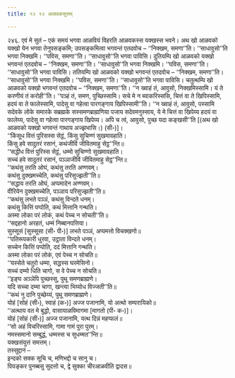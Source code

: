 ```yaml
---
title: १२ १२ आळवकसुत्तम्

---
```


२४६. एवं मे सुतं – एकं समयं भगवा आळवियं विहरति आळवकस्स यक्खस्स भवने। अथ खो आळवको यक्खो येन भगवा तेनुपसङ्कमि; उपसङ्कमित्वा भगवन्तं एतदवोच – ‘‘निक्खम, समणा’’ति। ‘‘साधावुसो’’ति भगवा निक्खमि। ‘‘पविस, समणा’’ति। ‘‘साधावुसो’’ति भगवा पाविसि। दुतियम्पि खो आळवको यक्खो भगवन्तं एतदवोच – ‘‘निक्खम, समणा’’ति। ‘‘साधावुसो’’ति भगवा निक्खमि। ‘‘पविस, समणा’’ति। ‘‘साधावुसो’’ति भगवा पाविसि। ततियम्पि खो आळवको यक्खो भगवन्तं एतदवोच – ‘‘निक्खम, समणा’’ति। ‘‘साधावुसो’’ति भगवा निक्खमि। ‘‘पविस, समणा’’ति। ‘‘साधावुसो’’ति भगवा पाविसि। चतुत्थम्पि खो आळवको यक्खो भगवन्तं एतदवोच – ‘‘निक्खम, समणा’’ति। ‘‘न ख्वाहं तं, आवुसो, निक्खमिस्सामि। यं ते करणीयं तं करोही’’ति। ‘‘पञ्हं तं, समण, पुच्छिस्सामि। सचे मे न ब्याकरिस्ससि, चित्तं वा ते खिपिस्सामि, हदयं वा ते फालेस्सामि, पादेसु वा गहेत्वा पारगङ्गाय खिपिस्सामी’’ति। ‘‘न ख्वाहं तं, आवुसो, पस्सामि सदेवके लोके समारके सब्रह्मके सस्समणब्राह्मणिया पजाय सदेवमनुस्साय, ये मे चित्तं वा खिपेय्य हदयं वा फालेय्य, पादेसु वा गहेत्वा पारगङ्गाय खिपेय्य। अपि च त्वं, आवुसो, पुच्छ यदा कङ्खसी’’ति [(अथ खो आळवको यक्खो भगवन्तं गाथाय अज्झभासि।) (सी॰)]।  
‘‘किंसूध वित्तं पुरिसस्स सेट्ठं, किंसु सुचिण्णं सुखमावहाति।  
किंसु हवे सादुतरं रसानं, कथंजीविं जीवितमाहु सेट्ठ’’न्ति॥  
‘‘सद्धीध वित्तं पुरिस्स सेट्ठं, धम्मो सुचिण्णो सुखमावहाति।  
सच्चं हवे सादुतरं रसानं, पञ्ञाजीविं जीवितमाहु सेट्ठ’’न्ति॥  
‘‘कथंसु तरति ओघं, कथंसु तरति अण्णवम्।  
कथंसु दुक्खमच्चेति, कथंसु परिसुज्झती’’ति॥  
‘‘सद्धाय तरति ओघं, अप्पमादेन अण्णवम्।  
वीरियेन दुक्खमच्चेति, पञ्ञाय परिसुज्झती’’ति॥  
‘‘कथंसु लभते पञ्ञं, कथंसु विन्दते धनम्।  
कथंसु कित्तिं पप्पोति, कथं मित्तानि गन्थति।  
अस्मा लोका परं लोकं, कथं पेच्च न सोचती’’ति॥  
‘‘सद्दहानो अरहतं, धम्मं निब्बानपत्तिया।  
सुस्सूसं [सुस्सूसा (सी॰ पी॰)] लभते पञ्ञं, अप्पमत्तो विचक्खणो॥  
‘‘पतिरूपकारी धुरवा, उट्ठाता विन्दते धनम्।  
सच्चेन कित्तिं पप्पोति, ददं मित्तानि गन्थति।  
अस्मा लोका परं लोकं, एवं पेच्च न सोचति॥  
‘‘यस्सेते चतुरो धम्मा, सद्धस्स घरमेसिनो।  
सच्चं दम्मो धिति चागो, स वे पेच्च न सोचति॥  
‘‘इङ्घ अञ्ञेपि पुच्छस्सु, पुथू समणब्राह्मणे।  
यदि सच्चा दम्मा चागा, खन्त्या भिय्योध विज्जती’’ति॥  
‘‘कथं नु दानि पुच्छेय्यं, पुथू समणब्राह्मणे।  
योहं [सोहं (सी॰), स्वाहं (क॰)] अज्ज पजानामि, यो अत्थो सम्परायिको॥  
‘‘अत्थाय वत मे बुद्धो, वासायाळविमागमा [मागतो (पी॰ क॰)]।  
योहं [सोहं (सी॰)] अज्ज पजानामि, यत्थ दिन्नं महप्फलं॥  
‘‘सो अहं विचरिस्सामि, गामा गामं पुरा पुरम्।  
नमस्समानो सम्बुद्धं, धम्मस्स च सुधम्मत’’न्ति॥  
यक्खसंयुत्तं समत्तम्।  
तस्सुद्दानं –  
इन्दको सक्क सूचि च, मणिभद्दो च सानु च।  
पियङ्कर पुनब्बसु सुदत्तो च, द्वे सुक्का चीरआळवीति द्वादस॥  